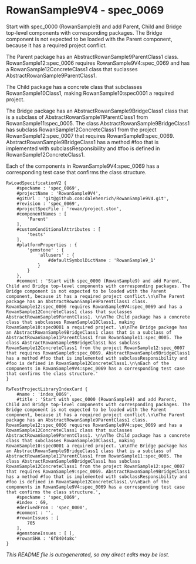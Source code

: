 # RowanSample9V4 - spec_0069
Start with spec_0000 (RowanSample9) and add Parent, Child and Bridge top-level components with corresponding packages. The Bridge component is not expected to be loaded with the Parent component, because it has a required project conflict.

The Parent package has an AbstractRowanSample9ParentClass1 class. RowanSample12:spec_0006 requires RowanSample9V4:spec_0069 and has a RowanSample12ConcreteClass1 class that suclasses AbstractRowanSample9ParentClass1. 

The Child package has a concrete class that subclasses RowanSample10Class1, making RowanSample10:spec0001 a required project. 

The Bridge package has an AbstractRowanSample9BridgeClass1 class that is a subclass of AbstractRowanSample11ParentClass1 from RowanSample11:spec_0005. The class AbstractRowanSample9BridgeClass1 has subclass RowanSample12ConcreteClass1 from the project RowanSample12:spec_0007 that requires RowanSample9:spec_0069. AbstractRowanSample9BridgeClass1 has a method #foo that is implemented with subclassResponsibility and #foo is defined in RowanSample12ConcreteClass1.

Each of the components in RowanSample9V4:spec_0069 has a corresponding test case that confirms the class structure.
```
RwLoadSpecificationV2 {
	#specName : 'spec_0069',
	#projectName : 'RowanSample9V4',
	#gitUrl : 'git@github.com:dalehenrich/RowanSample9V4.git',
	#revision : 'spec_0069',
	#projectSpecFile : 'rowan/project.ston',
	#componentNames : [
		'Parent'
	],
	#customConditionalAttributes : [
		'tests'
	],
	#platformProperties : {
		'gemstone' : {
			'allusers' : {
				#defaultSymbolDictName : 'RowanSample9_1'
			}
		}
	},
	#comment : 'Start with spec_0000 (RowanSample9) and add Parent, Child and Bridge top-level components with corresponding packages. The Bridge component is not expected to be loaded with the Parent component, because it has a required project conflict.\n\nThe Parent package has an AbstractRowanSample9ParentClass1 class. RowanSample12:spec_0006 requires RowanSample9V4:spec_0069 and has a RowanSample12ConcreteClass1 class that suclasses AbstractRowanSample9ParentClass1. \n\nThe Child package has a concrete class that subclasses RowanSample10Class1, making RowanSample10:spec0001 a required project. \n\nThe Bridge package has an AbstractRowanSample9BridgeClass1 class that is a subclass of AbstractRowanSample11ParentClass1 from RowanSample11:spec_0005. The class AbstractRowanSample9BridgeClass1 has subclass RowanSample12ConcreteClass1 from the project RowanSample12:spec_0007 that requires RowanSample9:spec_0069. AbstractRowanSample9BridgeClass1 has a method #foo that is implemented with subclassResponsibility and #foo is defined in RowanSample12ConcreteClass1.\n\nEach of the components in RowanSample9V4:spec_0069 has a corresponding test case that confirms the class structure.'
}

RwTestProjectLibraryIndexCard {
	#name : 'index_0069',
	#title : 'Start with spec_0000 (RowanSample9) and add Parent, Child and Bridge top-level components with corresponding packages. The Bridge component is not expected to be loaded with the Parent component, because it has a required project conflict.\n\nThe Parent package has an AbstractRowanSample9ParentClass1 class. RowanSample12:spec_0006 requires RowanSample9V4:spec_0069 and has a RowanSample12ConcreteClass1 class that suclasses AbstractRowanSample9ParentClass1. \n\nThe Child package has a concrete class that subclasses RowanSample10Class1, making RowanSample10:spec0001 a required project. \n\nThe Bridge package has an AbstractRowanSample9BridgeClass1 class that is a subclass of AbstractRowanSample11ParentClass1 from RowanSample11:spec_0005. The class AbstractRowanSample9BridgeClass1 has subclass RowanSample12ConcreteClass1 from the project RowanSample12:spec_0007 that requires RowanSample9:spec_0069. AbstractRowanSample9BridgeClass1 has a method #foo that is implemented with subclassResponsibility and #foo is defined in RowanSample12ConcreteClass1.\n\nEach of the components in RowanSample9V4:spec_0069 has a corresponding test case that confirms the class structure.',
	#specName : 'spec_0069',
	#index : 69,
	#derivedFrom : 'spec_0000',
	#comment : '',
	#rowanIssues : [
		705
	],
	#gemstoneIssues : [ ],
	#rowanSHA : '6f8404a8c'
}
```

*This README file is autogenerated, so any direct edits may be lost.*
